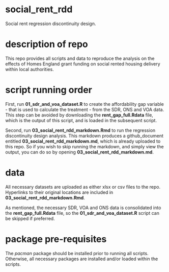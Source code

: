 # social_rent_rdd
Social rent regression discontinuity design.

# description of repo
This repo provides all scripts and data to reproduce the analysis on the effects of Homes England grant funding on social rented housing delivery within local authorities.

# script running order
First, run **01_sdr_and_voa_dataset.R** to create the affordability gap variable - that is used to calculate the treatment - from the SDR, ONS and VOA data. This step can be avoided by downloading the **rent_gap_full.Rdata** file, which is the output of this script, and is loaded in the subsequent script.

Second, run **03_social_rent_rdd_markdown.Rmd** to run the regression discontinuity design analysis. This markdown produces a github_document entitled **03_social_rent_rdd_markdown.md**, which is already uploaded to this repo. So if you wish to skip running the markdown, and simply view the output, you can do so by opening **03_social_rent_rdd_markdown.md**.

# data
All necessary datasets are uploaded as either xlsx or csv files to the repo. Hyperlinks to their original locations are included in **03_social_rent_rdd_markdown.Rmd**. 

As mentioned, the necessary SDR, VOA and ONS data is consolidated into the **rent_gap_full.Rdata** file, so the **01_sdr_and_voa_dataset.R** script can be skipped if preferred.

# package pre-requisites
The *pacman* package should be installed prior to running all scripts. Otherwise, all necessary packages are installed and/or loaded within the scripts.
